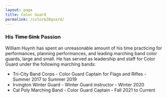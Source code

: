 ```yaml
---
layout: page
title: Color Guard
permalink: /color&20guard/
---
```

### His ~~Time Sink~~ Passion
William Huynh has spent an unreasonable amount of his time practicing for performances, planning performances, and leading marching band color guards, large and small.
He has served as leadership and staff for Color Guard under the following marching bands:
- Tri-City Band Corps - Color Guard Captain for Flags and Rifles - Summer 2017 to Summer 2019
- Irvington Winter Guard - Winter Guard instructor - Winter 2020
- Cal Poly Marching Band - Color Guard Captain - Fall 2021 to Current
